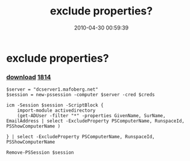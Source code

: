 ﻿---
pid:            1813
parent:         0
children:       1814
poster:         dabear
title:          exclude properties?
date:           2010-04-30 00:59:39
description:    
format:         posh
---

# exclude properties?

### [download](1813.ps1)  [1814](1814.md)



```posh
$server = "dcserver1.mafoberg.net"
$session = new-pssession -computer $server -cred $creds

icm -Session $session -ScriptBlock {
    import-module activedirectory
    (get-ADUser -filter "*" -properties GivenName, SurName, EmailAddress | select -ExcludeProperty PSComputerName, RunspaceId, PSShowComputerName )
    
} | select -ExcludeProperty PSComputerName, RunspaceId, PSShowComputerName

Remove-PSSession $session

```
